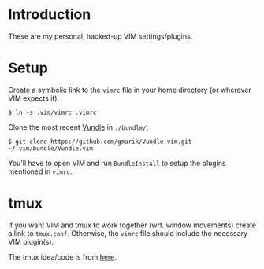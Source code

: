 # Introduction

These are my personal, hacked-up VIM settings/plugins.

# Setup

Create a symbolic link to the ```vimrc``` file in your home directory (or wherever VIM expects it):

```$ ln -s .vim/vimrc .vimrc ```

Clone the most recent [Vundle](https://github.com/gmarik/Vundle.vim) in ```./bundle/```:

```$ git clone https://github.com/gmarik/Vundle.vim.git ~/.vim/bundle/Vundle.vim```

You'll have to open VIM and run ```BundleInstall``` to setup the plugins mentioned in ```vimrc```.

# tmux

If you want VIM and tmux to work together (wrt. window movements) create a link
to ```tmux.conf```.  Otherwise, the ```vimrc``` file should include the necessary
VIM plugin(s).

The tmux idea/code is from [here](https://gist.github.com/hjdivad/d7f79b45ac2922336fec).

